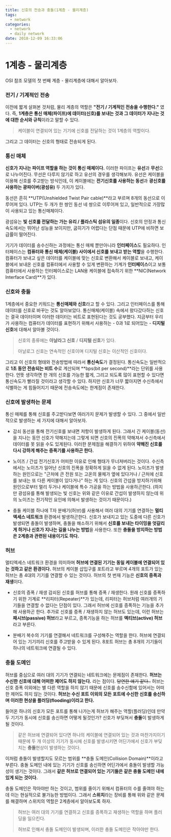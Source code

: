 ```yaml
---
title: 신호의 전송과 충돌(1계층 - 물리계층)
tags:
  - network
categories:
  - network
  - daily network
date: 2018-12-09 16:33:06
---
```


# 1계층 - 물리계층

OSI 참조 모델의 첫 번째 계층 - 물리계층에 대해서 알아보자.

### 전기 / 기계적인 전송

이전에 짧게 살펴본 것처럼, 물리 계층의 역할은 **"전기 / 기계적인 전송을 수행한다."** 였다. 즉, **1계층은 통신 매체(파이프)에 데이터(신호)를 보내는 것과 그 데이터가 지나는 것에 대한 순서와 규칙**이라고 말할 수 있다. 

> 케이블이 연결되어 있는 기기에 신호를 전달하는 것이 1계층의 역할이다.
 

그리고 그 데이터는 신호의 형태로 전송되게 된다. 



### 통신 매체

**신호가 지나는 파이프 역할을 하는 것이 통신 매체이다.** 이러한 파이프는 **유선**과 **무선**으로 나누어진다. 무선은 다루지 않기로 하고 유선의 경우를 생각해보자. 유선은 케이블을 이용해 신호를 주고받는 방식인데, 이 케이블에는 **전기신호를 사용하는 동선**과 **광신호를 사용하는 광파이버(광섬유)** 두 가지가 있다. 

동선은 흔히 **UTP(Unshielded Twist Pair cable)**라고 부르며 8개의 동선으로 이루어져 있다. UTP는 두 개가 한 쌍인 동선 네 쌍으로 이루어져 있고, 일반적으로 가장많이 사용되고 있는 통신매체이다.

광섬유는 **빛 신호를 전달하는 가는 유리 / 플라스틱 섬유의 일종**이다. 신호의 안정과 통신속도에서는 뛰어난 성능을 보이지만, 굽히기가 어렵다는 단점 때문에 UTP에 비하면 보급률이 떨어진다. 

기기가 데이터를 송수신하는 과정에는 통신 매체 뿐만아니라 **인터페이스**도 필요하다. 인터페이스는 **컴퓨터와 통신 매체(케이블) 사이에서 신호를 보내고 받는 역할**을 수행한다. 컴퓨터가 보내고 싶은 데이터를 케이블에 맞는 신호로 변환해서 케이블로 보내고, 케이블에서 보내온 신호를 컴퓨터에서 사용할 수 있게 변환하는 기계가 **인터페이스**이고 보통 컴퓨터에서 사용하는 인터페이스로는 LAN용 케이블에 접속하기 위한 **NIC(Network Interface Card)**가 있다. 



### 신호와 충돌

1계층에서 중요한 키워드는 **통신매체와 신호**라고 할 수 있다. 그리고 인터페이스를 통해 데이터를 신호로 바꾸는 것도 알아보았다. 통신매체(케이블) 속에서 왔다갔다하는 신호는 결국 데이터이며 이러한 데이터는 비트로 표현된다는 것도 공부했다. 지금부터 우리가 사용하는 컴퓨터가 데이터를 표현하기 위해서 사용하는 - 0과 1로 되어있는 - **디지털 신호**에 대해서 알아볼 것이다.

> 신호의 종류에는 **아날라그 신호** / **디지털 신호**가 있다. 
>
> 아날로그 신호는 연속적인 신호이며 디지털 신호는 이산적인 신호이다. 

그리고 이 신호의 형태와 전송방법에 따라서 **통신속도**가 결정된다. 통신속도는 일반적으로 **1초 동안 전송되는 비트 수**로 계산되며 **bps(bit per second)**라는 단위를 사용한다. 언뜻 생각하면 한 개의 신호를 가능한 짧게, 그리고 되도록 많이 표현할 수 있다면 통신속도가 빨라질 것이라고 생각할 수 있다. 하지만 신호가 너무 짧아지면 수신측에서 식별하는 게 힘들어지기 때문에 전송속도에는 한계점이 존재한다.



### 신호에 발생하는 문제

통신 매체를 통해 신호를 주고받다보면 여러가지 문제가 발생할 수 있다. 그 중에서 일반적으로 발생하는 세 가지에 대해서 알아보자.
* 감쇠
동선을 통해 전기신호를 보내면 저항이 발생하게 된다. 그래서 긴 케이블(동선)을 지나는 동안 신호가 약해지는데 그렇게 되면 신호의 진폭의 약해져서 수신측에서 데이터를 못 읽을 수도 있게된다. 이러한 문제점을 해결하기 위하여 **약해진 신호를 다시 강하게 해주는 증폭기를 사용하곤 한다.** 

* 노이즈 / 간섭
전기신호가 어떠한 이유로 인해 형태가 무너져버리는 것이다. 수신측에서는 노이즈가 일어난 신호의 진폭을 정확하게 읽을 수 없게 된다.
노이즈가 발생하는 원인으로는 "근처에 큰 전원 또는 고온의 물체가 옆에 있다거나 / 근처에 신호를 보내는 또 다른 케이블이 있다거나" 하는 게 있다. 신호의 간섭을 방지하기위해 원인으로부터 멀리 두거나 케이블에 특수 가공을 하는 방법을 사용하곤한다. (하지만 광섬유를 통해 발생되는 빛 신호는 위와 같은 이유로 간섭이 발생하지 않는데 위의 노이즈는 전기적인 요인에 의해서 발생하는 것이기 때문이다.)

* 충돌
케이블 하나에 T자 분배기(허브)를 사용해서 여러 대의 기기를 연결하는 **멀티엑세스 네트워크** 환경에서 발생하곤한다. 신호가 보내지고 있는 도중에 다른 신호가 발생되면 충돌이 발생하며, 충돌을 해소하기 위해서 **신호를 보내는 타이밍을 엇갈리게 하거나 신호가 지나는 길을 나누는 방법**을 사용한다. 또한 **충돌을 방지하는 방법은 2계층과 관련된 내용이기도 하다.**



### 허브

멀티엑세스 네트워크 환경을 의미하며 **허브에 연결된 기기는 동일 케이블에 연결되어 있는 것하고 같은 환경이다.** 허브의 케이블 삽입구를 포트라고 부르며 4개의 포트가 있는 허브는 총 4대의 기기를 연결할 수 있는 것이다. 허브의 첫 번재 기능은 **신호의 증폭과 재생**이다.  

* 신호의 증폭 / 재생
감쇠된 신호를 허브를 통해 증폭 / 재생한다. 원래 신호를 증폭하기 위한 기계로 **리피터(Repeater)**가 있는데, 리피터는 허브처럼 여러개의 기기들을 연결할 수 없다는 단점이 있다. 그래서 허브에 신호를 증폭하는 기능을 추가해 사용하곤 한다. 추가로 신호를 증폭 / 재생하지 않는 허브도 있는데, 이런 허브는 **패시브(passive) 허브**라고 부르고, 증폭기능을 하는 허브를 **액티브(active) 허브**라고 부른다.

* 분배기
복수의 기기를 연결해서 네트워크를 구성해주는 역할을 한다. 허브에 연결되어 있는 기기끼리 신호를 주고받을 수 있게 된다. 8포트 허브는 총 8개의 기기들이 하나의 네트워크에 연결될 수 있다.



### 충돌 도메인

허브를 중심으로 여러 대의 기기가 연결되는 네트워크에는 문제점이 존재한다. **허브는 수신한 신호에 대해 어떠한 제어도 하지 않는다.** 라는 점이다. ~~당연한 얘기 같다..~~ 허브는 신호 증폭 이외에는 별 다른 역할을 하지 않기 때문에 신호를 송수신함에 있어서는 어떠한 제어도 하지 않는 것이다. **허브는 수신 포트 이외의 모든 포트에 수신한 신호를 송신하며 이러한 현상을 플러딩(flooding)이라고 한다.**

들어온 하나의 신호가 모든 포트를 통해 나가는게 허브가 해주는 역할(플러딩)인데 만약 두 기기가 동시에 신호를 송신하면 어떻게 될것인가? 신호가 부딪쳐서 **충돌**이 발생하게 될 것이다.

> 같은 허브에 연결되어 있다면 하나의 케이블에 연결되어 있는 것과 마찬가지이기 때문에 두 개 이상의 기기가 동시에 신호를 발생시키면 어딘가에서 신호가 부딪치는 **충돌**현상이 발생하는 것이다.

이처럼 충돌이 발생할지도 모르는 범위를 **충돌 도메인(Collision Domain)**이라고 부른다. 충돌 도메인 내에 있는 기기가 신호를 송신하면 어딘가에서 충돌이 발생할 가능성이 생기는 것이다. 그래서 **같은 허브로 연결되어 있는 기기들은 같은 충돌 도메인 내에 있게 되는 것이다.**

충돌 도메인은 작아야만 하는 것이고, 범위를 줄이기 위해서 컴퓨터의 수를 줄여야 하는데 이는 현실적으로 불가능한 방법이다. 그래서 **스위치**라는 장비를 통해 위와 같은 문제를 해결하며 스위치의 역할은 2계층에서 알아보도록 하자.

> 허브는 여러 대의 기기를 연결하고 신호를 증폭하고 재생하는 역할을 하며 플러딩을 일으킨다.
>
> 허브로 인해서 충돌 도메인이 발생되며, 이러한 충돌 도메인은 작아야만 한다.

